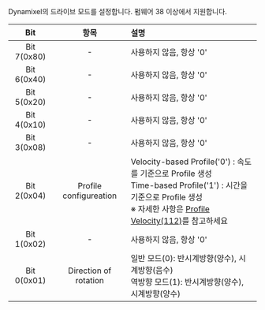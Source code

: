 Dynamixel의 드라이브 모드를 설정합니다. 펌웨어 38 이상에서 지원합니다.

| Bit         | 항목                   | 설명                                                                                                                                                                           |
|:-----------:|:----------------------:|:-------------------------------------------------------------------------------------------------------------------------------------------------------------------------------|
| Bit 7(0x80) | -                      | 사용하지 않음, 항상 '0'                                                                                                                                                        |
| Bit 6(0x40) | -                      | 사용하지 않음, 항상 '0'                                                                                                                                                        |
| Bit 5(0x20) | -                      | 사용하지 않음, 항상 '0'                                                                                                                                                        |
| Bit 4(0x10) | -                      | 사용하지 않음, 항상 '0'                                                                                                                                                        |
| Bit 3(0x08) | -                      | 사용하지 않음, 항상 '0'                                                                                                                                                        |
| Bit 2(0x04) | Profile configureation | Velocity-based Profile('0') : 속도를 기준으로 Profile 생성<br />Time-based Profile('1') : 시간을 기준으로 Profile 생성<br />※ 자세한 사항은 [Profile Velocity(112)](#profile-velocity112)를 참고하세요 |
| Bit 1(0x02) | -                      | 사용하지 않음, 항상 '0'                                                                                                                                                        |
| Bit 0(0x01) | Direction of rotation  | 일반 모드(0): 반시계방향(양수), 시계방향(음수)<br />역방향 모드(1): 반시계방향(양수), 시계방향(양수)                                                                           |
